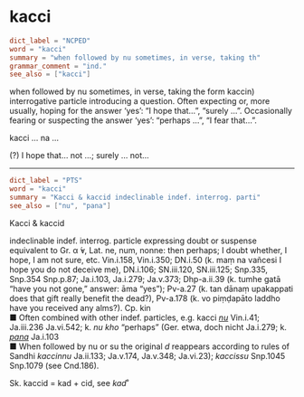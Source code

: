 # kacci

``` toml
dict_label = "NCPED"
word = "kacci"
summary = "when followed by nu sometimes, in verse, taking th"
grammar_comment = "ind."
see_also = ["kacci"]
```

when followed by nu sometimes, in verse, taking the form kaccin) interrogative particle introducing a question. Often expecting or, more usually, hoping for the answer ‘yes’: “I hope that…”, “surely …”. Occasionally fearing or suspecting the answer ‘yes’: “perhaps …”, “I fear that…”.

kacci … na …

(?) I hope that… not …; surely … not…

--------------------

``` toml
dict_label = "PTS"
word = "kacci"
summary = "Kacci & kaccid indeclinable indef. interrog. parti"
see_also = ["nu", "pana"]
```

Kacci & kaccid

indeclinable indef. interrog. particle expressing doubt or suspense equivalent to Gr. α ̓́ν, Lat. ne, num, nonne: then perhaps; I doubt whether, I hope, I am not sure, etc. Vin.i.158, Vin.i.350; DN.i.50 (k. maṃ na vañcesi I hope you do not deceive me), DN.i.106; SN.iii.120, SN.iii.125; Snp.335, Snp.354 Snp.p.87; Ja.i.103, Ja.i.279; Ja.v.373; Dhp\-a.ii.39 (k. tumhe gatā “have you not gone,” answer: āma “yes”); Pv\-a.27 (k. tan dānaṃ upakappati does that gift really benefit the dead?), Pv\-a.178 (k. vo piṃḍapāto laddho have you received any alms?). Cp. kin  
■ Often combined with other indef. particles, e.g. kacci *[nu](nu.md)* Vin.i.41; Ja.iii.236 Ja.vi.542; k. *nu kho* “perhaps” (Ger. etwa, doch nicht Ja.i.279; k. *[pana](pana.md)* Ja.i.103  
■ When followed by nu or su the original *d* reappears according to rules of Sandhi *kaccinnu* Ja.ii.133; Ja.v.174, Ja.v.348; Ja.vi.23); *kaccissu* Snp.1045 Snp.1079 (see Cnd.186).

Sk. kaccid = kad \+ cid, see *kad*˚

